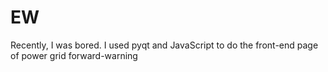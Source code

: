 # EW
Recently, I was bored. I used pyqt and JavaScript to do the front-end page of power grid forward-warning
